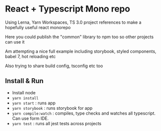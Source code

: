 # React + Typescript Mono repo

Using Lerna, Yarn Workspaces, TS 3.0 project references to make a hopefully useful react monorepo 

Here you could publish the "common" library to npm too so other projects can use it

Am attempting a nice full example including storybook, styled components, babel 7, hot reloading etc

Also trying to share build config, tsconfig etc too

## Install & Run

* Install node
* `yarn install`
* `yarn start` : runs app
* `yarn storybook` : runs storybook for app
* `yarn compile:watch` : compiles, type checks and watches all typescript. Can use form IDE.
* `yarn test` : runs all jest tests across projects

